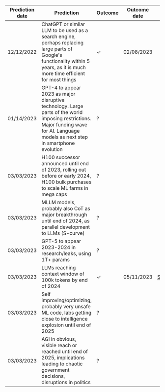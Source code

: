 | Prediction date | Prediction                                                                                                                                                                             | Outcome | Outcome date | Note                                                                  |
| ----------------|----------------------------------------------------------------------------------------------------------------------------------------------------------------------------------------|---------|--------------|-----------------------------------------------------------------------|
| 12/12/2022      | ChatGPT or similar LLM to be used as a search engine, perhaps replacing large parts of Google's functionality within 5 years, as it is much more time efficient for most things        | ✓       | 02/08/2023   |                                                                       |
| 01/14/2023      | GPT-4 to appear 2023 as major disruptive technology. Large parts of the world imposing restrictions. Major funding wave for AI. Language models as next step in smartphone evolution   | ?       |              |                                                                       | 
| 03/03/2023      | H100 successor announced until end of 2023, rolling out before or early 2024, H100 bulk purchases to scale ML farms in mega caps                                                       | ?       |              |                                                                       |   
| 03/03/2023      | MLLM models, probably also CoT as major breakthrough until end of 2024, as parallel development to LLMs (S-curve)                                                                      | ?       |              |                                                                       |     
| 03/03/2023      | GPT-5 to appear 2023-2024 in research/leaks, using 1T+ params                                                                                                                          | ?       |              |                                                                       |
| 03/03/2023      | LLMs reaching context window of 100k tokens by end of 2024                                                                                                                             | ✓       | 05/11/2023   | [Source](https://twitter.com/AnthropicAI/status/1656700154190389248)  |
| 03/03/2023      | Self improving/optimizing, probably very unsafe ML code, labs getting close to intelligence explosion until end of 2025                                                                | ?       |              |                                                                       |
| 03/03/2023      | AGI in obvious, visible reach or reached until end of 2025, implications leading to chaotic government decisions, disruptions in politics                                              | ?       |              |                                                                       |